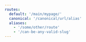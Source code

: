 ```yaml
---
routes:
  default: '/main/mypage/'
  canonical: '/canonical/url/alias'
  aliases:
    - '/some/other/route'
    - '/can-be-any-valid-slug'
---
```

